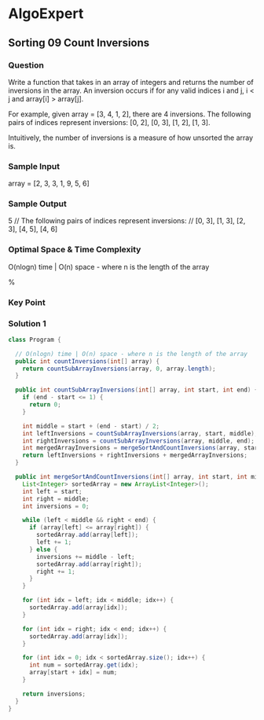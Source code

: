 # AlgoExpert

## Sorting 09 Count Inversions

### Question

Write a function that takes in an array of integers and returns the number of inversions in the array. An inversion occurs if for any valid indices i and j, i < j and array[i] > array[j].

For example, given array = [3, 4, 1, 2], there are 4 inversions. The following pairs of indices represent inversions: [0, 2], [0, 3], [1, 2], [1, 3].

Intuitively, the number of inversions is a measure of how unsorted the array is.

### Sample Input

array = [2, 3, 3, 1, 9, 5, 6]

### Sample Output

5
// The following pairs of indices represent inversions:
// [0, 3], [1, 3], [2, 3], [4, 5], [4, 6]

### Optimal Space & Time Complexity

O(nlogn) time | O(n) space - where n is the length of the array

%

### Key Point

### Solution 1

```java
class Program {

  // O(nlogn) time | O(n) space - where n is the length of the array
  public int countInversions(int[] array) {
    return countSubArrayInversions(array, 0, array.length);
  }

  public int countSubArrayInversions(int[] array, int start, int end) {
    if (end - start <= 1) {
      return 0;
    }

    int middle = start + (end - start) / 2;
    int leftInversions = countSubArrayInversions(array, start, middle);
    int rightInversions = countSubArrayInversions(array, middle, end);
    int mergedArrayInversions = mergeSortAndCountInversions(array, start, middle, end);
    return leftInversions + rightInversions + mergedArrayInversions;
  }

  public int mergeSortAndCountInversions(int[] array, int start, int middle, int end) {
    List<Integer> sortedArray = new ArrayList<Integer>();
    int left = start;
    int right = middle;
    int inversions = 0;

    while (left < middle && right < end) {
      if (array[left] <= array[right]) {
        sortedArray.add(array[left]);
        left += 1;
      } else {
        inversions += middle - left;
        sortedArray.add(array[right]);
        right += 1;
      }
    }

    for (int idx = left; idx < middle; idx++) {
      sortedArray.add(array[idx]);
    }

    for (int idx = right; idx < end; idx++) {
      sortedArray.add(array[idx]);
    }

    for (int idx = 0; idx < sortedArray.size(); idx++) {
      int num = sortedArray.get(idx);
      array[start + idx] = num;
    }

    return inversions;
  }
}

```
